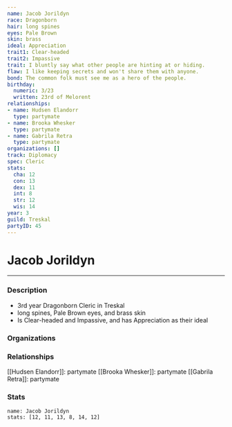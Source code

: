 ```yaml
---
name: Jacob Jorildyn
race: Dragonborn
hair: long spines
eyes: Pale Brown
skin: brass
ideal: Appreciation
trait1: Clear-headed
trait2: Impassive
trait: I bluntly say what other people are hinting at or hiding.
flaw: I like keeping secrets and won't share them with anyone.
bond: The common folk must see me as a hero of the people.
birthday:
  numeric: 3/23
  written: 23rd of Melorent
relationships:
- name: Hudsen Elandorr
  type: partymate
- name: Brooka Whesker
  type: partymate
- name: Gabrila Retra
  type: partymate
organizations: []
track: Diplomacy
spec: Cleric
stats:
  cha: 12
  con: 13
  dex: 11
  int: 8
  str: 12
  wis: 14
year: 3
guild: Treskal
partyID: 45
---
```

# Jacob Jorildyn
---
### Description
- 3rd year Dragonborn Cleric in Treskal
- long spines, Pale Brown eyes, and brass skin
- Is Clear-headed and Impassive, and has Appreciation as their ideal

### Organizations
### Relationships
[[Hudsen Elandorr]]: partymate
[[Brooka Whesker]]: partymate
[[Gabrila Retra]]: partymate
### Stats
```statblock
name: Jacob Jorildyn
stats: [12, 11, 13, 8, 14, 12]
```